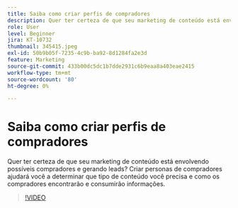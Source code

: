 ```yaml
---
title: Saiba como criar perfis de compradores
description: Quer ter certeza de que seu marketing de conteúdo está envolvendo possíveis compradores e gerando leads? Criar personas de compradores ajudará você a determinar que tipo de conteúdo você precisa e como os compradores encontrarão e consumirão informações.
role: User
level: Beginner
jira: KT-10732
thumbnail: 345415.jpeg
exl-id: 50b9b05f-7235-4c9b-ba92-8d1284fa2e3d
feature: Marketing
source-git-commit: 433b00dc5dc1b7dde2931c6b9eaa8a403eae2415
workflow-type: tm+mt
source-wordcount: '80'
ht-degree: 0%

---
```


# Saiba como criar perfis de compradores

Quer ter certeza de que seu marketing de conteúdo está envolvendo possíveis compradores e gerando leads? Criar personas de compradores ajudará você a determinar que tipo de conteúdo você precisa e como os compradores encontrarão e consumirão informações.

>[!VIDEO](https://video.tv.adobe.com/v/345415/?quality=12&learn=on)
